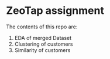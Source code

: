 # ZeoTap assignment
The contents of this repo are:
1. EDA of merged Dataset
2. Clustering of customers
3. Similarity of customers
